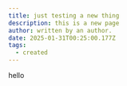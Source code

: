 ```yaml
---
title: just testing a new thing
description: this is a new page
author: written by an author.
date: 2025-01-31T00:25:00.177Z
tags:
  - created
---
```

h﻿ello